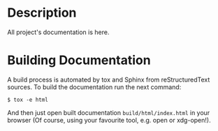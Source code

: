 # Description

All project's documentation is here.

# Building Documentation

A build process is automated by tox and Sphinx from reStructuredText sources.
To build the documentation run the next command:

```
$ tox -e html
```

And then just open built documentation `build/html/index.html` in your browser
(Of course, using your favourite tool, e.g. open or xdg-open!).
